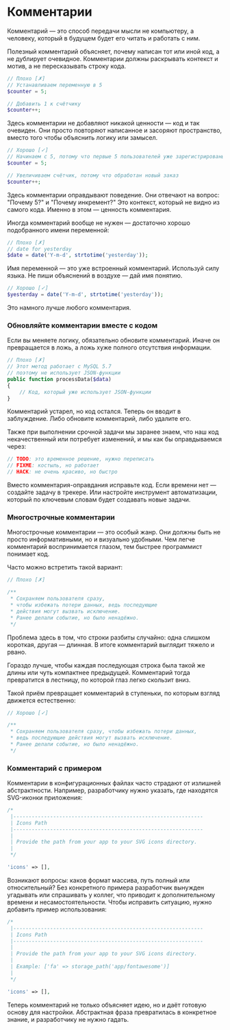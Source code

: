 # Комментарии

Комментарий — это способ передачи мысли не компьютеру,
а человеку, который в будущем будет его читать и работать с ним.

Полезный комментарий объясняет, почему написан тот или иной код, а не дублирует очевидное.
Комментарии должны раскрывать контекст и мотив, а не пересказывать строку кода.

```php
// Плохо [✗]
// Устанавливаем переменную в 5
$counter = 5;

// Добавить 1 к счётчику
$counter++;
```

Здесь комментарии не добавляют никакой ценности — код и так очевиден.
Они просто повторяют написанное и засоряют пространство, вместо того чтобы объяснить логику или замысел.

```php
// Хорошо [✓]
// Начинаем с 5, потому что первые 5 пользователей уже зарегистрированы вручную
$counter = 5;

// Увеличиваем счётчик, потому что обработан новый заказ
$counter++;
```

Здесь комментарии оправдывают поведение. Они отвечают на вопрос:
"Почему 5?" и "Почему инкремент?"
Это контекст, который не видно из самого кода.
Именно в этом — ценность комментария.

Иногда комментарий вообще не нужен — достаточно хорошо подобранного имени переменной:

```php
// Плохо [✗]
// date for yesterday
$date = date('Y-m-d', strtotime('yesterday'));
```

Имя переменной — это уже встроенный комментарий.
Используй силу языка. Не пиши объяснений в воздухе — дай имя понятию.

```php
// Хорошо [✓]
$yesterday = date('Y-m-d', strtotime('yesterday'));
```

Это намного лучше любого комментария.

### Обновляйте комментарии вместе с кодом

Если вы меняете логику, обязательно обновите комментарий.
Иначе он превращается в ложь, а ложь хуже полного отсутствия информации.

```php
// Плохо [✗]
// Этот метод работает с MySQL 5.7
// поэтому не использует JSON‑функции
public function processData($data)
{
    // Код, который уже использует JSON‑функции
}
```

Комментарий устарел, но код остался. Теперь он вводит в заблуждение.
Либо обновите комментарий, либо удалите его.

Также при выполнении срочной задачи мы заранее знаем, что наш код
некачественный или потребует изменений, и мы как бы оправдываемся через:

```php
// TODO: это временное решение, нужно переписать
// FIXME: костыль, но работает
// HACK: не очень красиво, но быстро
```

Вместо комментария-оправдания исправьте код.
Если времени нет — создайте задачу в трекере.
Или настройте инструмент автоматизации, который по ключевым словам будет создавать новые задачи.

### Многострочные комментарии

Многострочные комментарии — это особый жанр.
Они должны быть не просто информативными, но и визуально удобными.
Чем легче комментарий воспринимается глазом, тем быстрее программист понимает код.

Часто можно встретить такой вариант:

```php
// Плохо [✗]

/**
 * Сохраняем пользователя сразу,
 * чтобы избежать потери данных, ведь последующие
 * действия могут вызвать исключение.
 * Ранее делали событие, но было ненадёжно.
 */
```

Проблема здесь в том, что строки разбиты случайно: одна слишком короткая, другая — длинная.
В итоге комментарий выглядит тяжело и рвано.

Гораздо лучше, чтобы каждая последующая строка была такой же длины или чуть компактнее предыдущей.
Комментарий тогда превратится в лестницу, по которой глаз легко скользит вниз.

Такой приём превращает комментарий в ступеньки, по которым взгляд движется естественно:

```php
// Хорошо [✓]

/**
 * Сохраняем пользователя сразу, чтобы избежать потери данных,
 * ведь последующие действия могут вызвать исключение.
 * Ранее делали событие, но было ненадёжно.
 */
```

### Комментарий с примером

Комментарии в конфигурационных файлах часто страдают от излишней абстрактности.
Например, разработчику нужно указать, где находятся SVG-иконки приложения:

```php
/*
 |--------------------------------------------------------------
 | Icons Path
 |--------------------------------------------------------------
 |
 | Provide the path from your app to your SVG icons directory.
 |
 */

'icons' => [],
```

Возникают вопросы: каков формат массива, путь полный или относительный?
Без конкретного примера разработчик вынужден угадывать или спрашивать у коллег, что
приводит к дополнительному времени и несамостоятельности.
Чтобы исправить ситуацию, нужно добавить пример использования:

```php
/*
 |--------------------------------------------------------------
 | Icons Path
 |--------------------------------------------------------------
 |
 | Provide the path from your app to your SVG icons directory.
 |
 | Example: ['fa' => storage_path('app/fontawesome')]
 |
 */

'icons' => [],
```

Теперь комментарий не только объясняет идею, но и даёт готовую основу для настройки.
Абстрактная фраза превратилась в конкретное знание, и разработчику не нужно гадать.